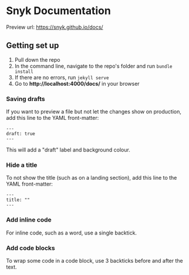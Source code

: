 # Snyk Documentation

Preview url: https://snyk.github.io/docs/

## Getting set up

1. Pull down the repo
2. In the command line, navigate to the repo's folder and run `bundle install`
3. If there are no errors, run `jekyll serve`
4. Go to **http://localhost:4000/docs/** in your browser

### Saving drafts

If you want to preview a file but not let the changes show on production, add this line to the YAML front-matter:

```
---
draft: true
---
```

This will add a "draft" label and background colour.

### Hide a title

To not show the title (such as on a landing section), add this line to the YAML front-matter:

```
---
title: ""
---
```

### Add inline code

For inline code, such as a word, use a single backtick.

### Add code blocks

To wrap some code in a code block, use 3 backticks before and after the text.
